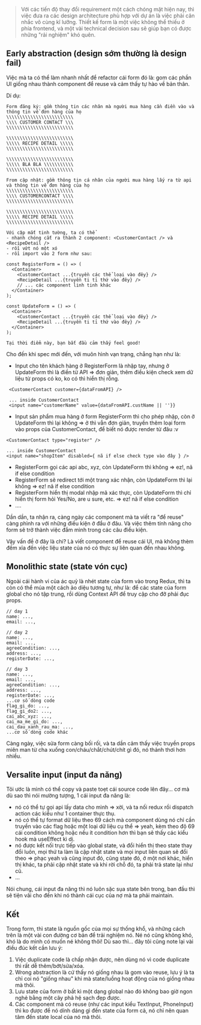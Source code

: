 > Với các tiến độ thay đổi requirement một cách chóng mặt hiện nay, thì việc đưa ra các design architecture phù hợp với dự án là việc phải cân nhắc vô cùng kĩ lưỡng.
> Thiết kế form là một việc không thể thiếu ở phía frontend, và một vài technical decision sau sẽ giúp bạn có được những "rải nghiệm" khó quên.
> 

## Early abstraction (design sớm thường là design fail)

Việc mà ta có thể làm nhanh nhất để refactor cái form đó là: gom các phần UI giống nhau thành component để reuse và cảm thấy tự hào về bản thân.

Dí dụ:
```
Form đăng ký: gồm thông tin các nhân mà người mua hàng cần điền vào và thông tin về đơn hàng của họ
\\\\\\\\\\\\\\\\\\\\\\\\\
\\\\ CUSTOMER CONTACT \\\
\\\\\\\\\\\\\\\\\\\\\\\\\

\\\\\\\\\\\\\\\\\\\\\\\\\
\\\\\ RECIPE DETAIL \\\\\
\\\\\\\\\\\\\\\\\\\\\\\\\

\\\\\\\\\\\\\\\\\\\\\\\\\
\\\\\ BLA BLA \\\\\\\\\\\
\\\\\\\\\\\\\\\\\\\\\\\\\

From cập nhật: gồm thông tin cá nhân của người mua hàng lấy ra từ api và thông tin về đơn hàng của họ
\\\\\\\\\\\\\\\\\\\\\\\\\
\\\\ CUSTOMERCONTACT \\\\
\\\\\\\\\\\\\\\\\\\\\\\\\

\\\\\\\\\\\\\\\\\\\\\\\\\
\\\\\ RECIPE DETAIL \\\\\
\\\\\\\\\\\\\\\\\\\\\\\\\

Với cặp mắt tinh tường, ta có thể
- nhanh chóng cắt ra thành 2 component: <CustomerContact /> và <RecipeDetail />
- rồi vứt nó một xó
- rồi import vào 2 form như sau:

const RegisterForm = () => (
  <Container>
    <CustomerContact ...{truyền các thể loại vào đêy} />
    <RecipeDetail ...{truyền ti tỉ thứ vào đêy} />
    // ... các component linh tinh khác
  </Container>
);

const UpdateForm = () => (
  <Container>
    <CustomerContact ...{truyền các thể loại vào đêy} />
    <RecipeDetail ...{truyền ti tỉ thứ vào đêy} />
  </Container>
);

Tại thời điểm này, bạn bắt đầu cảm thấy feel good!
```

Cho đến khi spec mới đến, với muôn hình vạn trạng, chẳng hạn như là:

- Input cho tên khách hàng ở RegisterForm là nhập tay, nhưng ở UpdateForm thì là điền từ API => đơn giản, thêm điều kiện check xem dữ liệu từ props có ko, ko có thì hiển thị rỗng.

```
 <CustomerContact customer={dataFromAPI} />
 
 ... inside CustomerContact
 <input name="customerName" value={dataFromAPI.custName || ''}}
```

- Input sản phẩm mua hàng ở form RegisterForm thì cho phép nhập, còn ở UpdateForm thì lại không => ở thì vẫn đơn giản, truyền thêm loại form vào props của CustomerContact, để biết nó được render từ đâu :v 

```
<CustomerContact type="register" />

... inside CustomerContact
<input name="shopItem" disabled={ nã if else check type vào đây } />
```

- RegisterForm gọi các api abc, xyz, còn UpdateForm thì không => ez!, nã if else condition
- RegisterForm sẽ redirect tới một trang xác nhận, còn UpdateForm thì lại không => ez! nã if else condition 
- RegisterForm hiển thị modal nhập mã xác thực, còn UpdateForm thì chỉ hiển thị form hỏi Yes/No, are u sure, etc. => ez! nã if else condition
- ....

Dần dần, ta nhận ra, càng ngày các component mà ta viết ra "để reuse" càng phình ra với những điều kiện ở đẩu ở đâu. Và việc thêm tính năng cho form sẽ trở thành việc đắm mình trong các câu điều kiện.

Vậy vấn đề ở đây là chi? Là viết component để reuse cái UI, mà không thèm đếm xỉa đến việc liệu state của nó có thực sự liên quan đến nhau không.

## Monolithic state (state vón cục)

Ngoài cái hành vi của ác quỷ là nhét state của form vào trong Redux, thì ta còn có thể múa một cách ảo diệu tương tự, như là: để các state của form global cho nó tập trung, rồi dùng Context API để truy cập cho đỡ phải đục props.

```
// day 1
name: ...,
email: ...,

// day 2
name: ...,
email: ...,
agreeCondition: ...,
address: ...,
registerDate: ...,

// day 3
name: ...,
email: ...,
agreeCondition: ...,
address: ...,
registerDate: ...,
...cơ số dòng code
flag_gi_do: ...,
flag_gi_do2: ...,
cai_abc_xyz: ...,
cai_ma_me_gi_do: ...,
cai_dau_xanh_rau_ma: ...,
...cơ số dòng code khác
```

Càng ngày, việc sửa form càng bối rối, và ta dần cảm thấy việc truyền props miên man từ cha xuống con/cháu/chắt/chút/chít gì đó, nó thảnh thơi hơn nhiều.

## Versalite input (input đa năng)

Tôi ước là mình có thể copy và paste toẹt cái source code lên đây... cơ mà dù sao thì nói mường tượng, 1 cái input đa năng là:

- nó có thể tự gọi api lấy data cho mình => xời, và ta nối redux rồi dispatch action các kiểu như 1 container thực thụ.
- nó có thể tự format dữ liệu theo 69 cách mà component dùng nó chỉ cần truyền vào các flag hoặc một loại dữ liệu cụ thể => yeah, kèm theo độ 69 cái condition không hoặc nếu ít condition hơn thì bạn sẽ thấy các kiểu hook mà useEffect kì dị.
- nó được kết nối trực tiếp vào global state, và đổi hiển thị theo state thay đổi luôn, mọi thứ ta làm là cập nhật state và mọi input liên quan sẽ đổi theo => phạc yeah và cũng input đó, cũng state đó, ở một nơi khác, hiển thị khác, ta phải cập nhật state và khi rời chỗ đó, ta phải trả state lại như cũ.
- ...

Nói chung, cái input đa năng thì nó luôn sặc sụa state bên trong, ban đầu thì sẽ tiện vãi cho đến khi nó thành cái cục của nợ mà ta phải maintain.

## Kết

Trong form, thì state là nguồn gốc của mọi sự thống khổ, và những cách trên là một vài con đường cơ bản để trải nghiệm nó. Né nó cũng không khó, khó là do mình có muốn né không thôi! Dù sao thì... đây tôi cũng note lại vài điều đúc kết cần lưu ý:
1. Việc duplicate code là chấp nhận được, nên dùng nó vì code duplicate thì rất dễ thêm/bớt/sửa/xóa.
2. Wrong abstraction là cứ thấy nó giống nhau là gom vào reuse, lưu ý là ta chỉ coi nó "giống nhau" khi mà state/luồng hoạt động của nó giống nhau mà thôi.
3. Lưu state của form ở bất kì một dạng global nào đó không bao giờ ngon nghẻ bằng một cây phả hệ sạch đẹp được.
4. Các component mà có reuse (như các input kiểu TextInput, PhoneInput) thì ko được để nó dính dáng gì đến state của form cả, nó chỉ nên quan tâm đến state local của nó mà thôi.